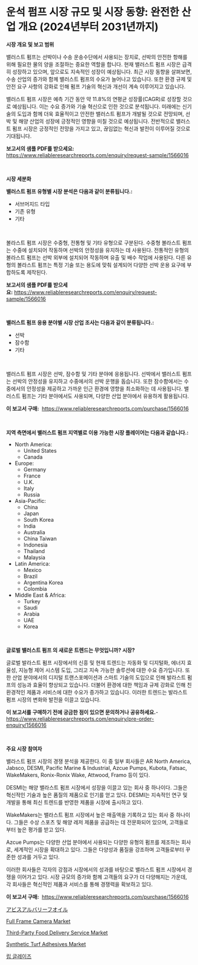 <p><h1>운석 펌프 시장 규모 및 시장 동향: 완전한 산업 개요 (2024년부터 2031년까지)</h1></p><p><strong>시장 개요 및 보고 범위</strong></p>
<p><p>밸러스트 펌프는 선박이나 수송 운송수단에서 사용되는 장치로, 선박의 안전한 항해를 위해 필요한 물의 양을 조절하는 중요한 역할을 합니다. 현재 밸러스트 펌프 시장은 급격히 성장하고 있으며, 앞으로도 지속적인 성장이 예상됩니다. 최근 시장 동향을 살펴보면, 수송 산업의 증가와 함께 밸러스트 펌프의 수요가 늘어나고 있습니다. 또한 환경 규제 및 안전 요구 사항의 강화로 인해 펌프 기술의 혁신과 개선이 계속 이루어지고 있습니다.</p><p>밸러스트 펌프 시장은 예측 기간 동안 약 11.8%의 연평균 성장률(CAGR)로 성장할 것으로 예상됩니다. 이는 수요 증가와 기술 혁신으로 인한 것으로 분석됩니다. 미래에는 신기술의 도입과 함께 더욱 효율적이고 안전한 밸러스트 펌프가 개발될 것으로 전망되며, 선박 및 해양 산업의 성장에 긍정적인 영향을 미칠 것으로 예상됩니다. 전반적으로 밸러스트 펌프 시장은 긍정적인 전망을 가지고 있고, 끊임없는 혁신과 발전이 이루어질 것으로 기대됩니다.</p></p>
<p><strong>보고서의 샘플 PDF를 받으세요:</strong> <a href="https://www.reliableresearchreports.com/enquiry/request-sample/1566016">https://www.reliableresearchreports.com/enquiry/request-sample/1566016</a></p>
<p>&nbsp;</p>
<p><strong>시장 세분화</strong></p>
<p><strong>밸러스트 펌프 유형별 시장 분석은 다음과 같이 분류됩니다.:</strong></p>
<p><ul><li>서브머지드 타입</li><li>기존 유형</li><li>기타</li></ul></p>
<p>&nbsp;</p>
<p><p>볼라스트 펌프 시장은 수중형, 전통형 및 기타 유형으로 구분된다. 수중형 볼라스트 펌프는 수중에 설치되어 작동하며 선박의 안정성을 유지하는 데 사용된다. 전통적인 유형의 볼라스트 펌프는 선박 외부에 설치되어 작동하며 유출 및 배수 작업에 사용된다. 다른 유형의 볼라스트 펌프는 특정 기술 또는 용도에 맞춰 설계되어 다양한 선박 운용 요구에 부합하도록 제작된다.</p></p>
<p><strong>보고서의 샘플 PDF를 받으세요:</strong>&nbsp;<a href="https://www.reliableresearchreports.com/enquiry/request-sample/1566016">https://www.reliableresearchreports.com/enquiry/request-sample/1566016</a></p>
<p>&nbsp;</p>
<p><strong> 밸러스트 펌프 응용 분야별 시장 산업 조사는 다음과 같이 분류됩니다.:</strong></p>
<p><ul><li>선박</li><li>잠수함</li><li>기타</li></ul></p>
<p>&nbsp;</p>
<p><p>밸러스트 펌프 시장은 선박, 잠수함 및 기타 분야에 응용됩니다. 선박에서 밸러스트 펌프는 선박의 안정성을 유지하고 수중에서의 선박 운행을 돕습니다. 또한 잠수함에서는 수중에서의 안정성을 제공하고 가까운 인근 환경에 영향을 최소화하는 데 사용됩니다. 밸러스트 펌프는 기타 분야에서도 사용되며, 다양한 산업 분야에서 유용하게 활용됩니다.</p></p>
<p><strong>이 보고서 구매:</strong>&nbsp; <a href="https://www.reliableresearchreports.com/purchase/1566016">https://www.reliableresearchreports.com/purchase/1566016</a></p>
<p>&nbsp;</p>
<p><strong>지역 측면에서 밸러스트 펌프 지역별로 이용 가능한 시장 플레이어는 다음과 같습니다.:</strong></p>
<p><ul>
    <li>
        North America:
        <ul>
            <li>United States</li>
            <li>Canada</li>
        </ul>
    </li>
    <li>
        Europe:
        <ul>
            <li>Germany</li>
            <li>France</li>
            <li>U.K.</li>
            <li>Italy</li>
            <li>Russia</li>
        </ul>
    </li>
    <li>
        Asia-Pacific:
        <ul>
            <li>China</li>
            <li>Japan</li>
            <li>South Korea</li>
            <li>India</li>
            <li>Australia</li>
            <li>China Taiwan</li>
            <li>Indonesia</li>
            <li>Thailand</li>
            <li>Malaysia</li>
        </ul>
    </li>
    <li>
        Latin America:
        <ul>
            <li>Mexico</li>
            <li>Brazil</li>
            <li>Argentina Korea</li>
            <li>Colombia</li>
        </ul>
    </li>
    <li>
        Middle East & Africa:
        <ul>
            <li>Turkey</li>
            <li>Saudi</li>
            <li>Arabia</li>
            <li>UAE</li>
            <li>Korea</li>
        </ul>
    </li>
    </ul></p>
<p>&nbsp;</p>
<p><strong>글로벌 밸러스트 펌프 의 새로운 트렌드는 무엇입니까? 시장?</strong></p>
<p><p>글로벌 발라스트 펌프 시장에서의 신흥 및 현재 트렌드는 자동화 및 디지털화, 에너지 효율성, 지능형 제어 시스템 도입, 그리고 지속 가능한 솔루션에 대한 수요 증가입니다. 또한 산업 분야에서의 디지털 트랜스포메이션과 스마트 기술의 도입으로 인해 발라스트 펌프의 성능과 효율이 향상되고 있습니다. 더불어 환경에 대한 책임과 규제 강화로 인해 친환경적인 제품과 서비스에 대한 수요가 증가하고 있습니다. 이러한 트렌드는 발라스트 펌프 시장의 변화와 발전을 이끌고 있습니다.</p></p>
<p><strong>이 보고서를 구매하기 전에 궁금한 점이 있으면 문의하거나 공유하세요.</strong>- <a href="https://www.reliableresearchreports.com/enquiry/pre-order-enquiry/1566016">https://www.reliableresearchreports.com/enquiry/pre-order-enquiry/1566016</a></p>
<p>&nbsp;</p>
<p><strong>주요 시장 참여자</strong></p>
<p><p>밸라스트 펌프 시장의 경쟁 분석을 제공한다. 이 중 일부 회사들은 AR North America, Jabsco, DESMI, Pacific Marine & Industrial, Azcue Pumps, Kubota, Fatsac, WakeMakers, Ronix-Ronix Wake, Attwood, Framo 등이 있다.</p><p>DESMI는 해양 밸라스트 펌프 시장에서 성장을 이끌고 있는 회사 중 하나이다. 그들은 혁신적인 기술과 높은 품질의 제품으로 인기를 얻고 있다. DESMI는 지속적인 연구 및 개발을 통해 최신 트렌드를 반영한 제품을 시장에 출시하고 있다.</p><p>WakeMakers는 밸라스트 펌프 시장에서 높은 매출액을 기록하고 있는 회사 중 하나이다. 그들은 수상 스포츠 및 해양 레저 제품을 공급하는 데 전문화되어 있으며, 고객들로부터 높은 평가를 받고 있다.</p><p>Azcue Pumps는 다양한 산업 분야에서 사용되는 다양한 유형의 펌프를 제조하는 회사로, 세계적인 시장을 확대하고 있다. 그들은 다양성과 품질을 강조하며 고객들로부터 꾸준한 성과를 거두고 있다.</p><p>이러한 회사들은 각자의 강점과 시장에서의 성과를 바탕으로 밸라스트 펌프 시장에서 경쟁을 이어가고 있다. 시장 규모의 증가와 함께 고객들의 요구가 더 다양해지는 가운데, 각 회사들은 혁신적인 제품과 서비스를 통해 경쟁력을 확보하고 있다.</p></p>
<p><strong>이 보고서 구매:</strong>&nbsp;&nbsp;<a href="https://www.reliableresearchreports.com/purchase/1566016">https://www.reliableresearchreports.com/purchase/1566016</a></p>
<p><p><a href="https://medium.com/@raap8632/%E3%82%A2%E3%83%99%E3%82%A4%E3%82%B9-%E3%82%A2%E3%83%AB%E3%83%90-%E3%83%AA%E3%83%BC%E3%83%95-%E3%82%AA%E3%82%A4%E3%83%AB%E5%B8%82%E5%A0%B4-%E5%B8%82%E5%A0%B4%E3%82%B7%E3%82%A7%E3%82%A2-%E5%B8%82%E5%A0%B4%E5%8B%95%E5%90%91-%E3%81%8A%E3%82%88%E3%81%B3%E5%B0%86%E6%9D%A5%E3%81%AE%E6%88%90%E9%95%B7%E3%81%AE%E6%8E%A2%E7%B4%A2-80e54a2ef33f">アビスアルバリーフオイル</a></p><p><a href="https://github.com/Paul14Anderson63/Market-Research-Report-List-3/blob/main/full-frame-camera-market.md">Full Frame Camera Market</a></p><p><a href="https://issuu.com/reportprime-2/docs/third-party-food-delivery-service-market-size-2030">Third-Party Food Delivery Service Market</a></p><p><a href="https://issuu.com/reportprime-2/docs/synthetic-turf-adhesives-market-size-2030.pptx">Synthetic Turf Adhesives Market</a></p><p><a href="https://medium.com/@howaoole34545/%EB%A6%AC%ED%94%84-%EA%B8%80%EB%A0%88%EC%9D%B4%EC%A6%88-%EC%8B%9C%EC%9E%A5-%EA%B7%9C%EB%AA%A8-cagr-%ED%8A%B8%EB%A0%8C%EB%93%9C-2024-2030-58764553e029">립 글레이즈</a></p></p>

